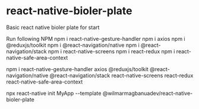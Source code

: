 # react-native-bioler-plate
Basic react native bioler plate for start

Run following NPM
npm i react-native-gesture-handler
npm i axios
npm i @reduxjs/toolkit
npm i @react-navigation/native
npm i @react-navigation/stack
npm i react-native-screens
npm i react-redux
npm i react-native-safe-area-context


npm i react-native-gesture-handler axios @reduxjs/toolkit @react-navigation/native @react-navigation/stack react-native-screens react-redux react-native-safe-area-context

npx react-native init MyApp --template @wilmarmagbanuadev/react-native-bioler-plate